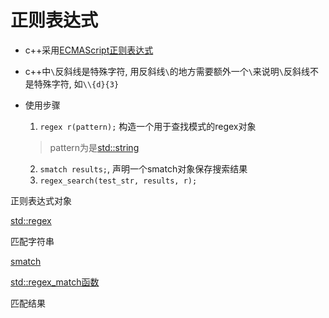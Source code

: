 # 正则表达式

- c++采用[ECMAScript正则表达式](ECMAScript_正则表达式.md)
- c++中`\`反斜线是特殊字符, 用反斜线`\`的地方需要额外一个`\`来说明`\`反斜线不是特殊字符, 如`\\{d}{3}`

- 使用步骤
  1.  `regex r(pattern);`  构造一个用于查找模式的regex对象
    > pattern为是[std::string](c++_std_string.md)
  2.  `smatch results;`, 声明一个smatch对象保存搜索结果
  3. `regex_search(test_str, results, r);` 

 正则表达式对象

[std::regex](c++_regex_std_regex.md)

匹配字符串

[smatch](c++_regex_smatch.md)

[std::regex_match函数](c++_regex_std_regex_match().md)

匹配结果


